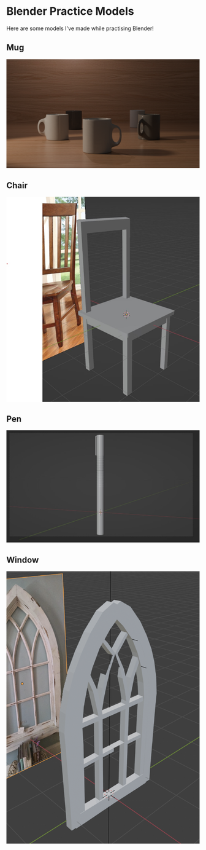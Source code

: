 
# Blender Practice Models
Here are some models I've made while practising Blender!

## Mug
![enter image description here](https://github.com/BingleyPro/blender-practice/blob/main/mug/mug_render.png?raw=true)
## Chair
![enter image description here](https://raw.githubusercontent.com/BingleyPro/blender-practice/815253add369e9f11bff6a6968c197cebf98003b/pencils/chair_final.jpg)

## Pen
![enter image description here](https://raw.githubusercontent.com/BingleyPro/blender-practice/815253add369e9f11bff6a6968c197cebf98003b/pencils/pen.jpg)

## Window
![enter image description here](https://github.com/BingleyPro/blender-practice/blob/main/window/window_final.png?raw=true)
